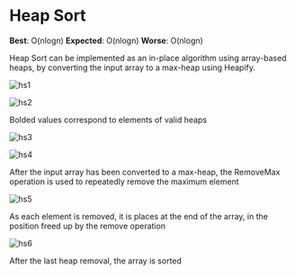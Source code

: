 # Heap Sort

**Best**: O(nlogn) **Expected**: O(nlogn) **Worse**: O(nlogn)

Heap Sort can be implemented as an in-place algorithm using array-based heaps, by converting the input array to a max-heap using Heapify.

![hs1](http://i.imgur.com/ZvU1J1y.png)

![hs2](http://i.imgur.com/bwfsPdH.png)

Bolded values correspond to elements of valid heaps

![hs3](http://i.imgur.com/ByV55dp.png)

![hs4](http://i.imgur.com/8kuzafh.png)

After the input array has been converted to a max-heap, the RemoveMax operation is used to repeatedly remove the maximum element

![hs5](http://i.imgur.com/GrZNnUn.png)

As each element is removed, it is places at the end of the array, in the position freed up by the remove operation

![hs6](http://i.imgur.com/a957Oik.png)

After the last heap removal, the array is sorted
